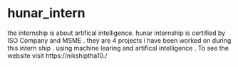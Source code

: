 # hunar_intern
the internship is about artifical intelligence. hunar internship is certified by ISO Company and MSME . they are 4 projects i have been worked on during this intern ship . using machine learing and artifical intelligence . To see the website visit https://nikshiptha10./
